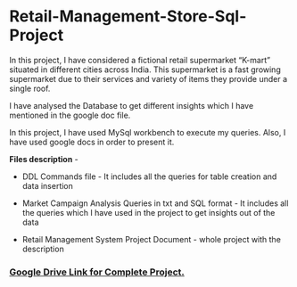 # Retail-Management-Store-Sql-Project
In this project, I have considered a fictional retail supermarket “K-mart” situated in different cities across India. This supermarket is a fast growing supermarket due to their services and variety of items they provide under a single roof.

I have analysed the Database to get different insights which I have mentioned in the google doc file. 

In this project, I have used MySql workbench to execute my queries. Also, I have used google docs in order to present it.

<b>Files description</b> -
* DDL Commands file - It includes all the queries for table creation and data insertion

* Market Campaign Analysis Queries in txt and SQL format - It includes all the queries which I have used in the project to get insights out of the data

* Retail Management System Project Document - whole project with the description

### [Google Drive Link for Complete Project.](https://drive.google.com/drive/folders/1wqrQkb5ozc3r22w1i5SyQpZ4oC5dlts6?usp=sharing)
